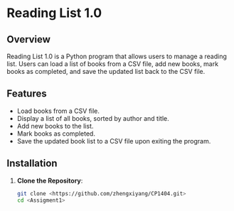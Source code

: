# Reading List 1.0

## Overview
Reading List 1.0 is a Python program that allows users to manage a reading list. Users can load a list of books from a CSV file, add new books, mark books as completed, and save the updated list back to the CSV file.

## Features
- Load books from a CSV file.
- Display a list of all books, sorted by author and title.
- Add new books to the list.
- Mark books as completed.
- Save the updated book list to a CSV file upon exiting the program.

## Installation
1. **Clone the Repository**:
   ```sh
   git clone <https://github.com/zhengxiyang/CP1404.git>
   cd <Assigment1>
